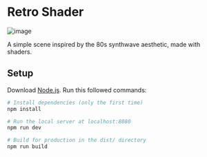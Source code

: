 # Retro Shader

![image](https://github.com/user-attachments/assets/86a82bb3-9969-4990-aea9-cf625efb92e4)

A simple scene inspired by the 80s synthwave aesthetic, made with shaders.

## Setup

Download [Node.js](https://nodejs.org/en/download/).
Run this followed commands:

```bash
# Install dependencies (only the first time)
npm install

# Run the local server at localhost:8080
npm run dev

# Build for production in the dist/ directory
npm run build
```
